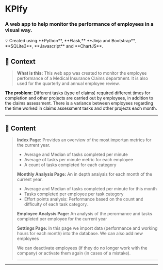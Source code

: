 # KPIfy

### A web app to help monitor the performance of employees in a visual way.

<aside>
💡 Created using **Python**, **Flask,** **Jinja and Bootstrap**, **SQLite3**, **Javascript** and **ChartJS**.

</aside>

## 👀 Context

> **What is this:**
This web app was created to monitor the employee performance of a Medical Insurance Claims department. 
It is  also used for the quarterly and annual employee review.

**The problem:**
Different tasks (type of claims) required different times for completion and other projects are carried out by employees, in addition to the claims assessment.
There is a variance between employees regarding the time worked in claims assessment tasks and other projects each month.
> 

---

## 📄 Content

> **Index Page:**
Provides an overview of the most importan metrics for the current year.
> 
> - Average and Median of tasks completed per minute
> - Average of tasks per minute metric for each employee
> - A count of tasks completed for each category
> 
> **Monthly Analysis Page:**
> An in depth analysis for each month of the current year.
> 
> - Average and Median of tasks completed per minute for this month
> - Tasks completed per employee per task category
> - Effort points analysis: Performance based on the count and difficulty of each task category.
> 
> **Employee Analysis Page:**
> An analysis of the perormance and tasks completed per employee for the current year
> 
> **Settings Page:**
> In this page we import data (performance and working hours for each month) into the database.
> We can also add new employees
> 
> We can deactivate employees (if they do no longer work with the company) or activate them again (in cases of a mistake).
> ****
> 

---
